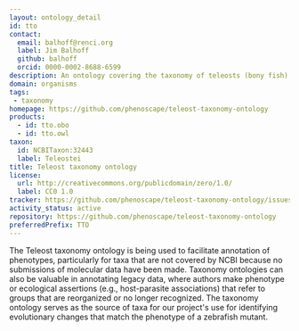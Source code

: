 ```yaml
---
layout: ontology_detail
id: tto
contact:
  email: balhoff@renci.org
  label: Jim Balhoff
  github: balhoff
  orcid: 0000-0002-8688-6599
description: An ontology covering the taxonomy of teleosts (bony fish)
domain: organisms
tags:
 - taxonomy
homepage: https://github.com/phenoscape/teleost-taxonomy-ontology
products:
  - id: tto.obo
  - id: tto.owl
taxon:
  id: NCBITaxon:32443
  label: Teleostei
title: Teleost taxonomy ontology
license:
  url: http://creativecommons.org/publicdomain/zero/1.0/
  label: CC0 1.0
tracker: https://github.com/phenoscape/teleost-taxonomy-ontology/issues
activity_status: active
repository: https://github.com/phenoscape/teleost-taxonomy-ontology
preferredPrefix: TTO
---
```


The Teleost taxonomy ontology is being used to facilitate annotation of phenotypes, particularly for taxa that are not covered by NCBI because no submissions of molecular data have been made. Taxonomy ontologies can also be valuable in annotating legacy data, where authors make phenotype or ecological assertions (e.g., host-parasite associations) that refer to groups that are reorganized or no longer recognized. The taxonomy ontology serves as the source of taxa for our project's use for identifying evolutionary changes that match the phenotype of a zebrafish mutant.

